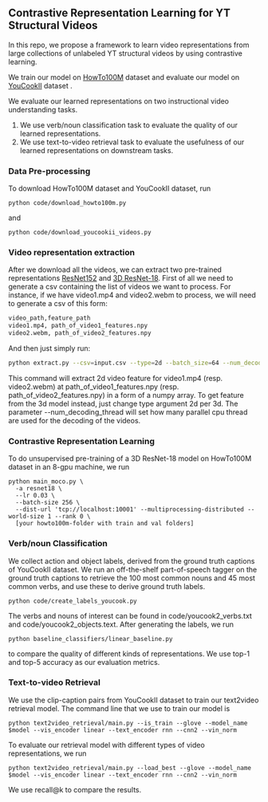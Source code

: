 ## Contrastive Representation Learning for YT Structural Videos

In this repo, we propose a framework to learn video representations from large collections of unlabeled YT structural videos by using contrastive learning.

We train our model on [HowTo100M](https://arxiv.org/abs/1906.03327) dataset and evaluate our model on [YouCookII](http://youcook2.eecs.umich.edu/) dataset .

We evaluate our learned representations on two instructional video understanding tasks. 
1) We use verb/noun classification task to evaluate the quality of our learned representations.
2) We use text-to-video retrieval task to evaluate the usefulness of our learned representations on downstream tasks. 
### Data Pre-processing
To download HowTo100M dataset and YouCookII dataset, run
```
python code/download_howto100m.py
```
and 
```
python code/download_youcookii_videos.py
```
### Video representation extraction
After we download all the videos, we can extract two pre-trained representations [ResNet152](https://arxiv.org/abs/1512.03385) and [3D ResNet-18](https://arxiv.org/pdf/1708.07632.pdf).
First of all we need to generate a csv containing the list of videos we
want to process. For instance, if we have video1.mp4 and video2.webm to process,
we will need to generate a csv of this form:

```sh
video_path,feature_path
video1.mp4, path_of_video1_features.npy
video2.webm, path_of_video2_features.npy
```

And then just simply run:

```sh
python extract.py --csv=input.csv --type=2d --batch_size=64 --num_decoding_thread=4
```
This command will extract 2d video feature for video1.mp4 (resp. video2.webm) at path_of_video1_features.npy (resp. path_of_video2_features.npy) in
a form of a numpy array.
To get feature from the 3d model instead, just change type argument 2d per 3d.
The parameter --num_decoding_thread will set how many parallel cpu thread are used for the decoding of the videos.

### Contrastive Representation Learning
To do unsupervised pre-training of a 3D ResNet-18 model on HowTo100M dataset in an 8-gpu machine, we run
```
python main_moco.py \
  -a resnet18 \
  --lr 0.03 \
  --batch-size 256 \
  --dist-url 'tcp://localhost:10001' --multiprocessing-distributed --world-size 1 --rank 0 \
  [your howto100m-folder with train and val folders]
```
### Verb/noun Classification
We collect action and object labels, derived from the ground truth captions of YouCookII dataset. 
We run an off-the-shelf part-of-speech tagger on the ground truth captions to retrieve the 100 most common nouns and 45 most common verbs, and use these to derive ground truth labels. 
```
python code/create_labels_youcook.py
```
The verbs and nouns of interest can be found in code/youcook2_verbs.txt and code/youcook2_objects.text. After generating the labels, we run 
```
python baseline_classifiers/linear_baseline.py
```
to compare the quality of different kinds of representations. We use top-1 and top-5 accuracy as our evaluation metrics.

### Text-to-video Retrieval
We use the clip-caption pairs from YouCookII dataset to train our text2video retrieval model. The command line that we use to train our model is 

```
python text2video_retrieval/main.py --is_train --glove --model_name $model --vis_encoder linear --text_encoder rnn --cnn2 --vin_norm
```
To evaluate our retrieval model with different types of video representations, we run
```
python text2video_retrieval/main.py --load_best --glove --model_name $model --vis_encoder linear --text_encoder rnn --cnn2 --vin_norm
```
We use recall@k to compare the results.


